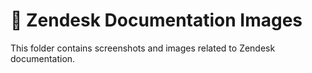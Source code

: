 # 📂 Zendesk Documentation Images
This folder contains screenshots and images related to Zendesk documentation.
